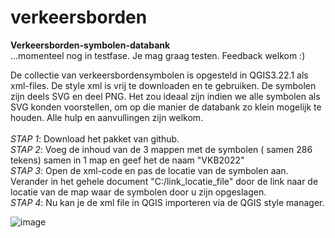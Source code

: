 # verkeersborden
<!--Vicky Verscheijden, gis-specialist voor de stad Tongeren-->

 **Verkeersborden-symbolen-databank** <br>
...momenteel nog in testfase. Je mag graag testen. Feedback welkom :) <br>

De collectie van verkeersbordensymbolen is opgesteld in QGIS3.22.1 als xml-files. De style xml is vrij te downloaden en te gebruiken.
De symbolen zijn deels SVG en deel PNG.
Het zou ideaal zijn indien we alle symbolen als SVG konden voorstellen, om op die manier de databank zo klein mogelijk te houden. Alle hulp en aanvullingen zijn welkom.<br> <br>
*STAP 1*: Download het pakket van github.<br>
*STAP 2*: Voeg de inhoud van de 3 mappen met de symbolen ( samen 286 tekens) samen in 1 map en geef het de naam "VKB2022"<br>
*STAP 3*: Open de xml-code en pas de locatie van de symbolen aan. Verander in het gehele document "C:/link_locatie_file" door de link naar de locatie van de map waar de symbolen door u zijn opgeslagen. <br>
*STAP 4*: Nu kan je de xml file in QGIS importeren via de QGIS style manager.<br>

![image](https://user-images.githubusercontent.com/32510519/151772295-6ba41ba2-7d2b-4a3f-a413-e110a4e10cfe.png)

